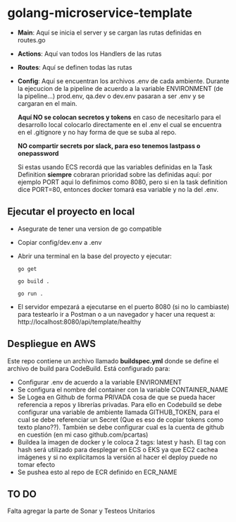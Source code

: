 # golang-microservice-template

* **Main**: Aquí se inicia el server y se cargan las rutas definidas en routes.go

* **Actions**: Aquí van todos los Handlers de las rutas

* **Routes**: Aquí se definen todas las rutas

* **Config**: Aquí se encuentran los archivos .env de cada ambiente. Durante la ejecucion de la pipeline de acuerdo a la variable ENVIRONMENT (de la pipeline...) prod.env, qa.dev o dev.env pasaran a ser .env y se cargaran en el main. 

    **Aquí NO se colocan secretos y tokens**
    en caso de necesitarlo para el desarrollo local colocarlo directamente en el .env el cual se encuentra en el .gitignore y no hay forma de que se suba al repo. 

    **NO compartir secrets por slack, para eso tenemos lastpass o onepassword**

    Si estas usando ECS recordá que las variables definidas en la Task Definition **siempre** cobraran prioridad sobre las definidas aquí: por ejemplo PORT aqui lo definimos como 8080, pero si en la task definition dice PORT=80, entonces docker tomará esa variable y no la del .env.


## Ejecutar el proyecto en local
* Asegurate de tener una version de go compatible

* Copiar config/dev.env a .env

* Abrir una terminal en la base del proyecto y ejecutar:
    ```
    go get
    ```

    ```
    go build .
    ```

    ```
    go run .
    ```
* El servidor empezará a ejecutarse en el puerto 8080 (si no lo cambiaste) para testearlo ir a Postman o a un navegador y hacer una request a: http://localhost:8080/api/template/healthy

## Despliegue en AWS

Este repo contiene un archivo llamado **buildspec.yml** donde se define el archivo de build para CodeBuild. Está configurado para:

* Configurar .env de acuerdo a la variable ENVIRONMENT
* Se configura el nombre del container con la variable CONTAINER_NAME
* Se Logea en Github de forma PRIVADA cosa de que se pueda hacer referencia a repos y librerías privadas. Para ello en Codebuild se debe configurar una variable de ambiente llamada GITHUB_TOKEN, para el cual se debe referenciar un Secret (Que es eso de copiar tokens como texto plano??). También se debe configurar cual es la cuenta de github en cuestión (en mi caso github.com/pcartas)
* Buildea la imagen de docker y le coloca 2 tags: latest y hash. El tag con hash será utilizado para desplegar en ECS o EKS ya que EC2 cachea imágenes y si no explicitamos la versión al hacer el deploy puede no tomar efecto
* Se pushea esto al repo de ECR definido en ECR_NAME


## TO DO
Falta agregar la parte de Sonar y Testeos Unitarios
